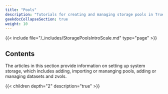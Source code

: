 ```yaml
---
title: "Pools"
description: "Tutorials for creating and managing storage pools in TrueNAS SCALE."
geekdocCollapseSection: true
weight: 10
---
```


{{< include file="/_includes/StoragePoolsIntroScale.md" type="page" >}}

## Contents

The articles in this section provide information on setting up system storage, which includes adding, importing or mananging pools, adding or managing datasets and zvols.

{{< children depth="2" description="true" >}}
